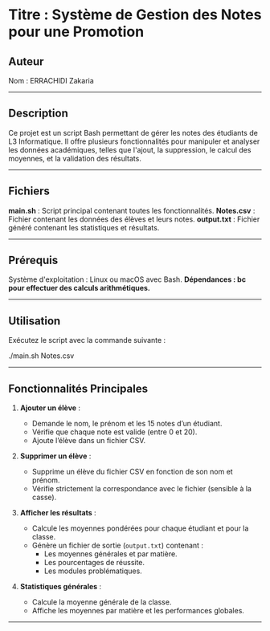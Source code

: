 # Titre : Système de Gestion des Notes pour une Promotion

## Auteur

Nom : ERRACHIDI Zakaria

---

## Description

Ce projet est un script Bash permettant de gérer les notes des étudiants de L3 Informatique. Il offre plusieurs fonctionnalités pour manipuler et analyser les données académiques, telles que l'ajout, la suppression, le calcul des moyennes, et la validation des résultats.

---

## Fichiers

**main.sh** : Script principal contenant toutes les fonctionnalités.
**Notes.csv** : Fichier contenant les données des élèves et leurs notes.
**output.txt** : Fichier généré contenant les statistiques et résultats.

---

## Prérequis

Système d'exploitation : Linux ou macOS avec Bash.
**Dépendances : bc pour effectuer des calculs arithmétiques.**

---

## Utilisation

Exécutez le script avec la commande suivante :

./main.sh Notes.csv

---

## Fonctionnalités Principales

1. **Ajouter un élève** :

   - Demande le nom, le prénom et les 15 notes d’un étudiant.
   - Vérifie que chaque note est valide (entre 0 et 20).
   - Ajoute l’élève dans un fichier CSV.

2. **Supprimer un élève** :

   - Supprime un élève du fichier CSV en fonction de son nom et prénom.
   - Vérifie strictement la correspondance avec le fichier (sensible à la casse).

3. **Afficher les résultats** :

   - Calcule les moyennes pondérées pour chaque étudiant et pour la classe.
   - Génère un fichier de sortie (`output.txt`) contenant :
     - Les moyennes générales et par matière.
     - Les pourcentages de réussite.
     - Les modules problématiques.

4. **Statistiques générales** :
   - Calcule la moyenne générale de la classe.
   - Affiche les moyennes par matière et les performances globales.

---
